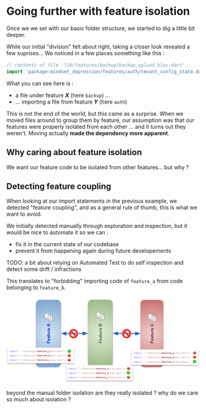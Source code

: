 # Going further with feature isolation

Once we we set with our basic folder structure, we started to dig a little bit deeper.

While our initial "division" felt about right, taking a closer look revealed a few suprises... We noticed in a few places something like this :

```dart
// contents of file 'lib/features/backup/backup_upload_bloc.dart'
import 'package:mindset_depression/features/auth/tenant_config_state.dart';
```

What you can see here is :

- a file under feature **_X_** (here `backup`) ...
- ... importing a file from feature **_Y_** (here `auth`)

This is not the end of the world, but this came as a surprise. When we moved files around to group them by feature, our assumption was that our features were properly isolated from each other ... and it turns out they weren't. Moving actually **made the dependency more apparent**.

## Why caring about feature isolation

We want our feature code to be isolated from other features... but why ?

## Detecting feature coupling

When looking at our import statements in the previous example, we detected "feature coupling", and as a general rule of thumb, this is what we want to avoid.

We initially detected manually through exploration and inspection, but it would be nice to automate it so we can :

- fix it in the current state of our codebase
- prevent it from happening again during future developements

TODO: a bit about relying on Automated Test to do self inspection and detect some drift / infractions

This translates to "forbidding" importing code of `feature_a` from code belonging to `feature_b`.

![feature import rules](assets/feature-import-rules.png)

beyond the manual folder isolation
are they really isolated ?
why do we care so much about isolation ?

